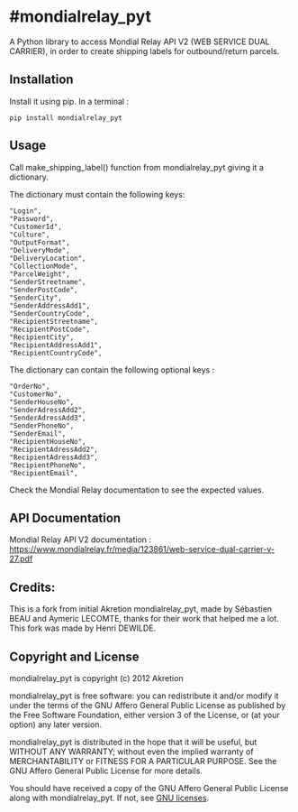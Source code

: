 #mondialrelay_pyt
========

A Python library to access Mondial Relay API V2 (WEB SERVICE DUAL CARRIER), in order to create shipping labels for outbound/return parcels.

## Installation

Install it using pip. In a terminal :  

    pip install mondialrelay_pyt

## Usage 
Call make_shipping_label() function from mondialrelay_pyt giving it a dictionary.

The dictionary must contain the following keys:  

    "Login", 
    "Password", 
    "CustomerId", 
    "Culture", 
    "OutputFormat",
    "DeliveryMode", 
    "DeliveryLocation", 
    "CollectionMode", 
    "ParcelWeight",
    "SenderStreetname",
    "SenderPostCode",
    "SenderCity",
    "SenderAddressAdd1",
    "SenderCountryCode",
    "RecipientStreetname",
    "RecipientPostCode",
    "RecipientCity",
    "RecipientAddressAdd1",
    "RecipientCountryCode",


The dictionary can contain the following optional keys :

    "OrderNo",
    "CustomerNo",
    "SenderHouseNo",
    "SenderAdressAdd2",
    "SenderAdressAdd3",
    "SenderPhoneNo",
    "SenderEmail",
    "RecipientHouseNo",
    "RecipientAdressAdd2",
    "RecipientAdressAdd3",
    "RecipientPhoneNo",
    "RecipientEmail",

Check the Mondial Relay documentation to see the expected values.

## API Documentation  
Mondial Relay API V2 documentation :
https://www.mondialrelay.fr/media/123861/web-service-dual-carrier-v-27.pdf

## Credits:
This is a fork from initial Akretion mondialrelay_pyt, made by Sébastien BEAU and Aymeric LECOMTE, thanks for their work that helped me a lot. This fork was made by Henri DEWILDE.

## Copyright and License

mondialrelay_pyt is copyright (c) 2012 Akretion

mondialrelay_pyt is free software: you can redistribute it and/or modify
it under the terms of the GNU Affero General Public License as
published by the Free Software Foundation, either version 3 of
the License, or (at your option) any later version.

mondialrelay_pyt is distributed in the hope that it will be useful,
but WITHOUT ANY WARRANTY; without even the implied warranty of
MERCHANTABILITY or FITNESS FOR A PARTICULAR PURPOSE.  See the
GNU Affero General Public License for more details.

You should have received a copy of the GNU Affero General Public
License along with mondialrelay_pyt. If not, see [GNU licenses](http://www.gnu.org/licenses/).
